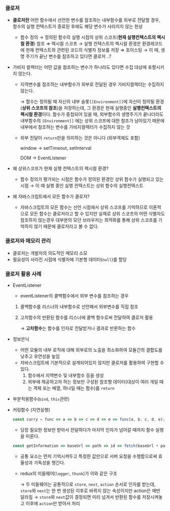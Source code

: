 ### 클로저
- **클로저란** 어떤 함수에서 선언한 변수를 참조하는 내부함수를 외부로 전달할 경우, 함수의 실행 컨텍스트가 종료된 후에도 해당 변수가 사라지지 않는 현상
    - 함수 정의 → 정의된 함수의 실행 시점의 상위 스코프(**현재 실행컨텍스트의 렉시컬 환경**) 참조 ⇒ 렉시컬 스코프 → 실행 컨텍스트의 렉시컬 환경은 환경레코드에 현재 컨텍스트와 관련된 코드의 식별자 정보를 저장 ⇒ 호이스팅 → 이 때, 생명 주기가 끝난 변수를 참조하고 있다면 클로저 ..?
- 가비지 컬렉터는 어떤 값을 참조하는 변수가 하나라도 있다면 수집 대상에 포함시키지 않는다.
    - 지역변수를 참조하는 내부함수가 외부로 전달된 경우 가비지컬렉터는 수집하지 않는다.
        
        → 함수는 정의될 때 자신의 내부 슬롯`[[Environment]]`에 자신이 정의될 환경(**상위 스코프의 참조**)을 저장하는데, 그 환경은 현재 실행중인 **실행컨텍스트의 렉시컬 환경**이다. 함수가 중첩되어 있을 때, 외부함수의 생명주기가 끝나더라도 내부함수의 `[Environment]]` 에는 상위 스코프에 대한 참조가 남아있기 때문에 내부에서 참조하는 변수를 가비지컬렉터가 수집하지 않는 것
        
    - 외부 전달이 `return`만을 의미하는 것은 아니다 (외부객체도 포함)
        
        window → setTimeout, setInterval
        
        DOM → EventListener
        
- 왜 상위스코프가 현재 실행 컨텍스트의 렉시컬 환경?
    - 함수 정의가 평가되는 시점은 함수가 정의된 환경인 상위 함수가 실행되고 있는 시점 → 이 때 실행 중인 실행 컨텍스트는 상위 함수의 실행컨텍스트
- 왜 자바스크립트에서 모든 함수가 클로저?
    - 자바스크립트의 모든 함수는 선언 시점에서 상위 스코프를 기억하므로 이론적으로 모든 함수는 클로저라고 할 수 있지만 실제로 상위 스코프의 어떤 식별자도 참조하지 않는경우 대부분의 모던 브라우저는 최적화를 통해 상위 스코프를 기억하지 않기 때문에 클로저라고 볼 수 없다.

### 클로저와 메모리 관리

- 클로저는 개발자의 의도적인 메모리 소모
- 필요성이 사라진 시점에 식별자에 기본형 데이터(`null`)를 할당

### 클로저 활용 사례

- EventListener
    - eventListener의 콜백함수에서 외부 변수를 참조하는 경우
    1. 콜백함수를 리스너의 내부함수로 선언해서 외부변수를 직접 참조
    2. 고차함수의 반환된 함수를 리스너에 콜백 함수로써 전달하여 클로저 활용
        
        → **고차함수**는 함수를 인자로 전달받거나 결과로 반환하는 함수
        
- 정보은닉
    - 어떤 모듈의 내부 로직에 대해 외부로의 노출을 최소화하여 모듈간의 결합도를 낮추고 유연성을 높임
    - 자바스크립트에 기본적으로 설계되어있지 않지만 클로저를 활용하여 구현할 수 있다.
        1. 함수에서 지역변수 및 내부함수 등을 생성
        2. 외부에 제공하고자 하는 정보만 구성된 참조형 데이터(대상이 여러 개일 때는 객체 또는 배열, 하나일 때는 함수)를  `return`
- 부분적용함수(`bind`, `this`관련)
- 커링함수 (지연실행)
    
    ```jsx
    const curry = func => a => b => c => d => e => func(a, b, c, d, e);
    ```
    
    - 당장 필요한 정보만 받아서 전달하다가 마지막 인자가 넘어갈 때까지 함수 실행을 미룬다.
    
    ```jsx
    const getInformation => baseUrl => path => id => fetch(baseUrl + path + '/' + id)
    ```
    
    - 공통 요소는 먼저 기억시켜두고 특정한 값만으로 서버 요청을 수행함으로써 효율성과 가독성을 챙긴다.
    - redux의 미들웨어(`logger`, `thunk`)가 이와 같은 구조
        
        → 두 미들웨어는 공통적으로 `store`, `next`, `action` 순서로 인자를 받는데, `store`와 `next`는 한 번 생성된 이후로 바뀌지 않는 속성이지만 action은 매번 달라짐 → `store`와 `next`값이 결정되면 미리 넘겨서 반환된 함수를 저장시켜놓고 이후에 `action`만 받아서 처리
